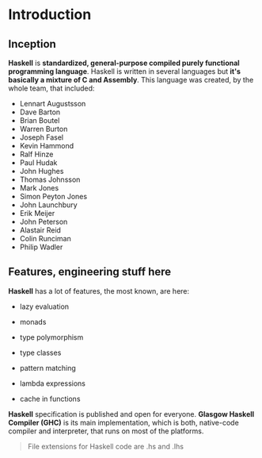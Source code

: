 # Introduction

## Inception

**Haskell** is **standardized, general-purpose compiled purely functional programming language**.
Haskell is written in several languages but **it's basically a mixture of C and Assembly**.
This language was created, by the whole team, that included:

* Lennart Augustsson
* Dave Barton
* Brian Boutel
* Warren Burton
* Joseph Fasel
* Kevin Hammond
* Ralf Hinze
* Paul Hudak
* John Hughes
* Thomas Johnsson
* Mark Jones
* Simon Peyton Jones
* John Launchbury
* Erik Meijer
* John Peterson
* Alastair Reid
* Colin Runciman
* Philip Wadler

## Features, engineering stuff here

**Haskell** has a lot of features, the most known, are here:

* lazy evaluation

* monads

* type polymorphism

* type classes

* pattern matching

* lambda expressions

* cache in functions

**Haskell** specification is published and open for everyone. **Glasgow Haskell Compiler (GHC)** is its main implementation, which is both, native-code compiler and interpreter, that runs on most of the platforms.

> File extensions for Haskell code are .hs and .lhs
